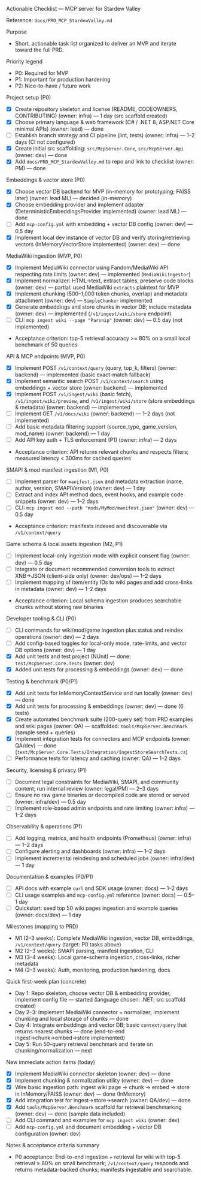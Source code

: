 Actionable Checklist — MCP server for Stardew Valley

Reference: `docs/PRD_MCP_StardewValley.md`

Purpose
- Short, actionable task list organized to deliver an MVP and iterate toward the full PRD.

Priority legend
- P0: Required for MVP
- P1: Important for production hardening
- P2: Nice-to-have / future work

Project setup (P0)
- [x] Create repository skeleton and license (README, CODEOWNERS, CONTRIBUTING) (owner: infra) — 1 day (src scaffold created)
- [x] Choose primary language & web framework (C# / .NET 8, ASP.NET Core minimal APIs) (owner: lead) — done
- [ ] Establish branch strategy and CI pipeline (lint, tests) (owner: infra) — 1–2 days (CI not configured)
- [x] Create initial src scaffolding: `src/McpServer.Core`, `src/McpServer.Api` (owner: dev) — done
- [x] Add `docs/PRD_MCP_StardewValley.md` to repo and link to checklist (owner: PM) — done

Embeddings & vector store (P0)
- [x] Choose vector DB backend for MVP (in-memory for prototyping; FAISS later) (owner: lead ML) — decided (in-memory)
- [x] Choose embedding provider and implement adapter (DeterministicEmbeddingsProvider implemented) (owner: lead ML) — done
- [ ] Add `mcp-config.yml` with embedding + vector DB config (owner: dev) — 0.5 day
- [x] Implement local dev instance of vector DB and verify storing/retrieving vectors (InMemoryVectorStore implemented) (owner: dev) — done

MediaWiki ingestion (MVP, P0)
- [x] Implement MediaWiki connector using Fandom/MediaWiki API respecting rate limits (owner: dev) — implemented (`MediaWikiIngestor`)
- [x] Implement normalizer: HTML->text, extract tables, preserve code blocks (owner: dev) — partial: used MediaWiki `extracts` plaintext for MVP
- [x] Implement chunking (500–1,000 token chunks, overlap) and metadata attachment (owner: dev) — `SimpleChunker` implemented
- [x] Generate embeddings and store chunks in vector DB; include metadata (owner: dev) — implemented (`/v1/ingest/wiki/store` endpoint)
- [ ] CLI: `mcp ingest wiki --page "Parsnip"` (owner: dev) — 0.5 day (not implemented)
- Acceptance criterion: top-5 retrieval accuracy >= 80% on a small local benchmark of 50 queries

API & MCP endpoints (MVP, P0)
- [x] Implement POST `/v1/context/query` (query, top_k, filters) (owner: backend) — implemented (basic exact-match fallback)
- [x] Implement semantic search POST `/v1/context/search` using embeddings + vector store (owner: backend) — implemented
- [x] Implement POST `/v1/ingest/wiki` (basic fetch), `/v1/ingest/wiki/preview`, and `/v1/ingest/wiki/store` (store embeddings & metadata) (owner: backend) — implemented
- [ ] Implement GET `/v1/docs/wiki` (owner: backend) — 1–2 days (not implemented)
- [ ] Add basic metadata filtering support (source_type, game_version, mod_name) (owner: backend) — 1 day
- [ ] Add API key auth + TLS enforcement (P1) (owner: infra) — 2 days
- Acceptance criterion: API returns relevant chunks and respects filters; measured latency < 300ms for cached queries

SMAPI & mod manifest ingestion (M1, P0)
- [ ] Implement parser for `manifest.json` and metadata extraction (name, author, version, SMAPIVersion) (owner: dev) — 1 day
- [ ] Extract and index API method docs, event hooks, and example code snippets (owner: dev) — 1–2 days
- [ ] CLI: `mcp ingest mod --path "mods/MyMod/manifest.json"` (owner: dev) — 0.5 day
- Acceptance criterion: manifests indexed and discoverable via `/v1/context/query`

Game schema & local assets ingestion (M2, P1)
- [ ] Implement local-only ingestion mode with explicit consent flag (owner: dev) — 0.5 day
- [ ] Integrate or document recommended conversion tools to extract XNB→JSON (client-side only) (owner: dev/ops) — 1–2 days
- [ ] Implement mapping of item/entity IDs to wiki pages and add cross-links in metadata (owner: dev) — 1–2 days
- Acceptance criterion: Local schema ingestion produces searchable chunks without storing raw binaries

Developer tooling & CLI (P0)
- [ ] CLI commands for wiki/mod/game ingestion plus status and reindex operations (owner: dev) — 2 days
- [ ] Add config-based toggles for local-only mode, rate-limits, and vector DB options (owner: dev) — 1 day
- [x] Add unit tests and test project (NUnit) — done: `test/McpServer.Core.Tests` (owner: dev)
- [x] Added unit tests for processing & embeddings (owner: dev) — done

Testing & benchmark (P0/P1)
- [x] Add unit tests for InMemoryContextService and run locally (owner: dev) — done
- [x] Add unit tests for processing & embeddings (owner: dev) — done (6 tests)
- [x] Create automated benchmark suite (200-query set) from PRD examples and wiki pages (owner: QA) — scaffolded: `tools/McpServer.Benchmark` (sample seed + queries)
- [x] Implement integration tests for connectors and MCP endpoints (owner: QA/dev) — done (`test/McpServer.Core.Tests/Integration/IngestStoreSearchTests.cs`)
- [ ] Performance tests for latency and caching (owner: QA) — 1–2 days

Security, licensing & privacy (P1)
- [ ] Document legal constraints for MediaWiki, SMAPI, and community content; run internal review (owner: legal/PM) — 2–3 days
- [ ] Ensure no raw game binaries or decompiled code are stored or served (owner: infra/dev) — 0.5 day
- [ ] Implement role-based admin endpoints and rate limiting (owner: infra) — 1–2 days

Observability & operations (P1)
- [ ] Add logging, metrics, and health endpoints (Prometheus) (owner: infra) — 1–2 days
- [ ] Configure alerting and dashboards (owner: infra) — 1–2 days
- [ ] Implement incremental reindexing and scheduled jobs (owner: infra/dev) — 1 day

Documentation & examples (P0/P1)
- [ ] API docs with example `curl` and SDK usage (owner: docs) — 1–2 days
- [ ] CLI usage examples and `mcp-config.yml` reference (owner: docs) — 0.5–1 day
- [ ] Quickstart: seed top 50 wiki pages ingestion and example queries (owner: docs/dev) — 1 day

Milestones (mapping to PRD)
- M1 (2–3 weeks): Complete MediaWiki ingestion, vector DB, embeddings, `/v1/context/query` (target: P0 tasks above)
- M2 (2–3 weeks): SMAPI parsing, manifest ingestion, CLI
- M3 (3–4 weeks): Local game-schema ingestion, cross-links, richer metadata
- M4 (2–3 weeks): Auth, monitoring, production hardening, docs

Quick first-week plan (concrete)
- Day 1: Repo skeleton, choose vector DB & embedding provider, implement config file — started (language chosen: .NET; src scaffold created)
- Day 2–3: Implement MediaWiki connector + normalizer; implement chunking and local storage of chunks — done
- Day 4: Integrate embeddings and vector DB; basic `context/query` that returns nearest chunks — done (end-to-end ingest→chunk→embed→store implemented)
- Day 5: Run 50-query retrieval benchmark and iterate on chunking/normalization — next

New immediate action items (today)
- [x] Implement MediaWiki connector skeleton (owner: dev) — done
- [x] Implement chunking & normalization utility (owner: dev) — done
- [x] Wire basic ingestion path: ingest wiki page → chunk → embed → store in InMemory/FAISS (owner: dev) — done (InMemory)
- [x] Add integration test for ingest→store→search (owner: QA/dev) — done
- [x] Add `tools/McpServer.Benchmark` scaffold for retrieval benchmarking (owner: dev) — done (sample data included)
- [ ] Add CLI command and examples for `mcp ingest wiki` (owner: dev)
- [ ] Add `mcp-config.yml` and document embedding + vector DB configuration (owner: dev)

Notes & acceptance criteria summary
- P0 acceptance: End-to-end ingestion + retrieval for wiki with top-5 retrieval ≥ 80% on small benchmark; `/v1/context/query` responds and returns metadata-backed chunks; manifests ingestable and searchable.


